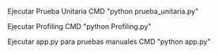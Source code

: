 
Ejecutar Prueba Unitaria
CMD "python prueba_unitaria.py"

Ejecutar Profiling
CMD "python Profiling.py"

Ejecutar app.py para pruebas manuales
CMD "python app.py"
